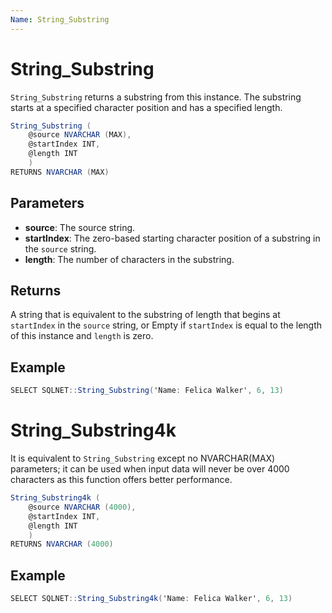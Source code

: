 ```yaml
---
Name: String_Substring
---
```


# String_Substring

`String_Substring` returns a substring from this instance. The substring starts at a specified character position and has a specified length.

```csharp
String_Substring (
	@source NVARCHAR (MAX),
	@startIndex INT,
	@length INT
	)
RETURNS NVARCHAR (MAX)
```

## Parameters

  - **source**: The source string.
  - **startIndex**: The zero-based starting character position of a substring in the `source` string.
  - **length**: The number of characters in the substring.

## Returns

A string that is equivalent to the substring of length that begins at `startIndex` in the `source` string, or Empty if `startIndex` is equal to the length of this instance and `length` is zero.

## Example

```csharp
SELECT SQLNET::String_Substring('Name: Felica Walker', 6, 13)
```

# String_Substring4k

It is equivalent to `String_Substring` except no NVARCHAR(MAX) parameters; it can be used when input data will never be over 4000 characters as this function offers better performance.

```csharp
String_Substring4k (
	@source NVARCHAR (4000),
	@startIndex INT,
	@length INT
	)
RETURNS NVARCHAR (4000)
```

## Example

```csharp
SELECT SQLNET::String_Substring4k('Name: Felica Walker', 6, 13)
```